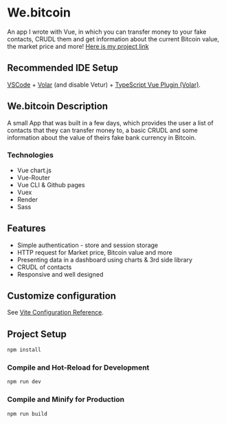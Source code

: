 # We.bitcoin

An app I wrote with Vue, in which you can transfer money to your fake contacts, CRUDL them and get information about the current Bitcoin value, the market price and more!
[Here is my project link](https://dekelido.github.io/We.bitcoin/#/ "WeBitcoin link")

## Recommended IDE Setup

[VSCode](https://code.visualstudio.com/) + [Volar](https://marketplace.visualstudio.com/items?itemName=Vue.volar) (and disable Vetur) + [TypeScript Vue Plugin (Volar)](https://marketplace.visualstudio.com/items?itemName=Vue.vscode-typescript-vue-plugin).

## We.bitcoin Description
A small App that was built in a few days, which provides the user a list of contacts that they can transfer money to, a basic CRUDL and some information about the value of theirs fake bank currency in Bitcoin.

### Technologies
- Vue chart.js
- Vue-Router
- Vue CLI & Github pages
- Vuex
- Render
- Sass

## Features
- Simple authentication - store and session storage
- HTTP request for Market price, Bitcoin value and more
- Presenting data in a dashboard using charts & 3rd side library
- CRUDL of contacts
- Responsive and well designed

## Customize configuration

See [Vite Configuration Reference](https://vitejs.dev/config/).

## Project Setup

```sh
npm install
```

### Compile and Hot-Reload for Development

```sh
npm run dev
```

### Compile and Minify for Production

```sh
npm run build
```

